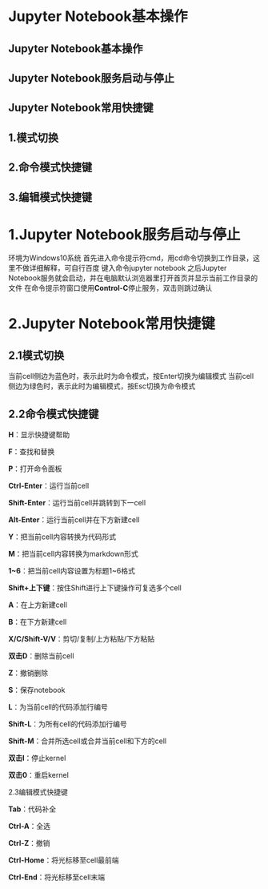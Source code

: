 # Jupyter Notebook基本操作
  ## Jupyter Notebook基本操作
  ## Jupyter Notebook服务启动与停止
  ## Jupyter Notebook常用快捷键
## 1.模式切换
## 2.命令模式快捷键
## 3.编辑模式快捷键

# 1.Jupyter Notebook服务启动与停止
  环境为Windows10系统
  首先进入命令提示符cmd，用cd命令切换到工作目录，这里不做详细解释，可自行百度
  键入命令jupyter notebook
  之后Jupyter Notebook服务就会启动，并在电脑默认浏览器里打开首页并显示当前工作目录的文件
  在命令提示符窗口使用**Control-C**停止服务，双击则跳过确认

# 2.Jupyter Notebook常用快捷键
## 2.1模式切换
  当前cell侧边为蓝色时，表示此时为命令模式，按Enter切换为编辑模式
  当前cell侧边为绿色时，表示此时为编辑模式，按Esc切换为命令模式
## 2.2命令模式快捷键

  **H**：显示快捷键帮助
  
  **F**：查找和替换
  
  **P**：打开命令面板
  
  **Ctrl-Enter**：运行当前cell
  
  **Shift-Enter**：运行当前cell并跳转到下一cell
  
  **Alt-Enter**：运行当前cell并在下方新建cell
  
  **Y**：把当前cell内容转换为代码形式
  
  **M**：把当前cell内容转换为markdown形式
  
  **1~6**：把当前cell内容设置为标题1~6格式
  
  **Shift+上下键**：按住Shift进行上下键操作可复选多个cell
  
  **A**：在上方新建cell
  
  **B**：在下方新建cell
  
  **X/C/Shift-V/V**：剪切/复制/上方粘贴/下方粘贴
  
  **双击D**：删除当前cell
  
  **Z**：撤销删除
  
  **S**：保存notebook
  
  **L**：为当前cell的代码添加行编号
  
  **Shift-L**：为所有cell的代码添加行编号
  
  **Shift-M**：合并所选cell或合并当前cell和下方的cell
  
  **双击I**：停止kernel
  
  **双击0**：重启kernel
  
2.3编辑模式快捷键

  **Tab**：代码补全
  
  **Ctrl-A**：全选
  
  **Ctrl-Z**：撤销
  
  **Ctrl-Home**：将光标移至cell最前端
  
  **Ctrl-End**：将光标移至cell末端
